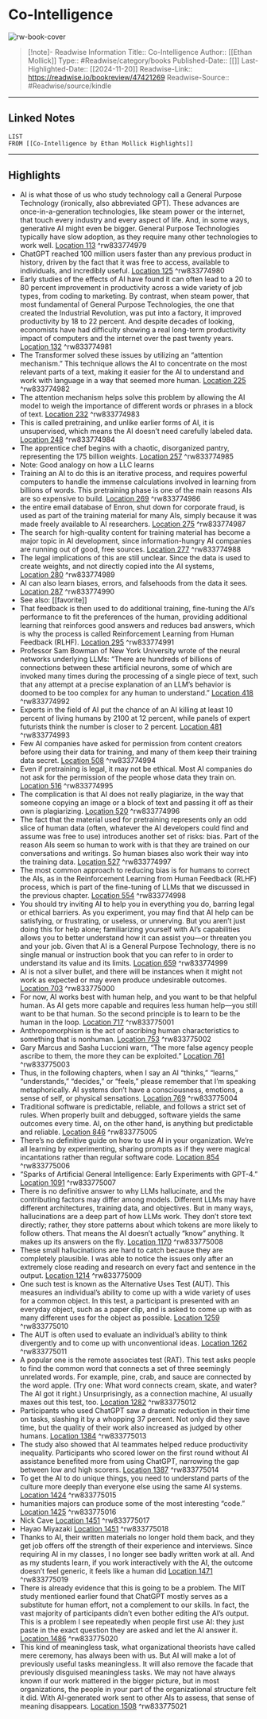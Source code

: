 # Co-Intelligence

![rw-book-cover](https://m.media-amazon.com/images/I/913YN4MmhfL._SY160.jpg)
<br>
>[!note]- Readwise Information
>Title:: Co-Intelligence
>Author:: [[Ethan Mollick]]
>Type:: #Readwise/category/books
>Published-Date:: [[]]
>Last-Highlighted-Date:: [[2024-11-20]]
>Readwise-Link:: https://readwise.io/bookreview/47421269
>Readwise-Source:: #Readwise/source/kindle
--- 

## Linked Notes
```dataview
LIST
FROM [[Co-Intelligence by Ethan Mollick Highlights]]
```

---

## Highlights
- AI is what those of us who study technology call a General Purpose Technology (ironically, also abbreviated GPT). These advances are once-in-a-generation technologies, like steam power or the internet, that touch every industry and every aspect of life. And, in some ways, generative AI might even be bigger. General Purpose Technologies typically have slow adoption, as they require many other technologies to work well. [Location 113](https://readwise.io/open/833774979) ^rw833774979
- ChatGPT reached 100 million users faster than any previous product in history, driven by the fact that it was free to access, available to individuals, and incredibly useful. [Location 125](https://readwise.io/open/833774980) ^rw833774980
- Early studies of the effects of AI have found it can often lead to a 20 to 80 percent improvement in productivity across a wide variety of job types, from coding to marketing. By contrast, when steam power, that most fundamental of General Purpose Technologies, the one that created the Industrial Revolution, was put into a factory, it improved productivity by 18 to 22 percent. And despite decades of looking, economists have had difficulty showing a real long-term productivity impact of computers and the internet over the past twenty years. [Location 132](https://readwise.io/open/833774981) ^rw833774981
- The Transformer solved these issues by utilizing an “attention mechanism.” This technique allows the AI to concentrate on the most relevant parts of a text, making it easier for the AI to understand and work with language in a way that seemed more human. [Location 225](https://readwise.io/open/833774982) ^rw833774982
- The attention mechanism helps solve this problem by allowing the AI model to weigh the importance of different words or phrases in a block of text. [Location 232](https://readwise.io/open/833774983) ^rw833774983
- This is called pretraining, and unlike earlier forms of AI, it is unsupervised, which means the AI doesn’t need carefully labeled data. [Location 248](https://readwise.io/open/833774984) ^rw833774984
- The apprentice chef begins with a chaotic, disorganized pantry, representing the 175 billion weights. [Location 257](https://readwise.io/open/833774985) ^rw833774985
- Note: Good analogy on how a LLC learns
- Training an AI to do this is an iterative process, and requires powerful computers to handle the immense calculations involved in learning from billions of words. This pretraining phase is one of the main reasons AIs are so expensive to build. [Location 269](https://readwise.io/open/833774986) ^rw833774986
- the entire email database of Enron, shut down for corporate fraud, is used as part of the training material for many AIs, simply because it was made freely available to AI researchers. [Location 275](https://readwise.io/open/833774987) ^rw833774987
- The search for high-quality content for training material has become a major topic in AI development, since information-hungry AI companies are running out of good, free sources. [Location 277](https://readwise.io/open/833774988) ^rw833774988
- The legal implications of this are still unclear. Since the data is used to create weights, and not directly copied into the AI systems, [Location 280](https://readwise.io/open/833774989) ^rw833774989
- AI can also learn biases, errors, and falsehoods from the data it sees. [Location 287](https://readwise.io/open/833774990) ^rw833774990 
- See also: [[favorite]] 
- That feedback is then used to do additional training, fine-tuning the AI’s performance to fit the preferences of the human, providing additional learning that reinforces good answers and reduces bad answers, which is why the process is called Reinforcement Learning from Human Feedback (RLHF). [Location 295](https://readwise.io/open/833774991) ^rw833774991
- Professor Sam Bowman of New York University wrote of the neural networks underlying LLMs: “There are hundreds of billions of connections between these artificial neurons, some of which are invoked many times during the processing of a single piece of text, such that any attempt at a precise explanation of an LLM’s behavior is doomed to be too complex for any human to understand.” [Location 418](https://readwise.io/open/833774992) ^rw833774992
- Experts in the field of AI put the chance of an AI killing at least 10 percent of living humans by 2100 at 12 percent, while panels of expert futurists think the number is closer to 2 percent. [Location 481](https://readwise.io/open/833774993) ^rw833774993
- Few AI companies have asked for permission from content creators before using their data for training, and many of them keep their training data secret. [Location 508](https://readwise.io/open/833774994) ^rw833774994
- Even if pretraining is legal, it may not be ethical. Most AI companies do not ask for the permission of the people whose data they train on. [Location 516](https://readwise.io/open/833774995) ^rw833774995
- The complication is that AI does not really plagiarize, in the way that someone copying an image or a block of text and passing it off as their own is plagiarizing. [Location 520](https://readwise.io/open/833774996) ^rw833774996
- The fact that the material used for pretraining represents only an odd slice of human data (often, whatever the AI developers could find and assume was free to use) introduces another set of risks: bias. Part of the reason AIs seem so human to work with is that they are trained on our conversations and writings. So human biases also work their way into the training data. [Location 527](https://readwise.io/open/833774997) ^rw833774997
- The most common approach to reducing bias is for humans to correct the AIs, as in the Reinforcement Learning from Human Feedback (RLHF) process, which is part of the fine-tuning of LLMs that we discussed in the previous chapter. [Location 554](https://readwise.io/open/833774998) ^rw833774998
- You should try inviting AI to help you in everything you do, barring legal or ethical barriers. As you experiment, you may find that AI help can be satisfying, or frustrating, or useless, or unnerving. But you aren’t just doing this for help alone; familiarizing yourself with AI’s capabilities allows you to better understand how it can assist you—or threaten you and your job. Given that AI is a General Purpose Technology, there is no single manual or instruction book that you can refer to in order to understand its value and its limits. [Location 659](https://readwise.io/open/833774999) ^rw833774999
- AI is not a silver bullet, and there will be instances when it might not work as expected or may even produce undesirable outcomes. [Location 703](https://readwise.io/open/833775000) ^rw833775000
- For now, AI works best with human help, and you want to be that helpful human. As AI gets more capable and requires less human help—you still want to be that human. So the second principle is to learn to be the human in the loop. [Location 717](https://readwise.io/open/833775001) ^rw833775001
- Anthropomorphism is the act of ascribing human characteristics to something that is nonhuman. [Location 753](https://readwise.io/open/833775002) ^rw833775002
- Gary Marcus and Sasha Luccioni warn, “The more false agency people ascribe to them, the more they can be exploited.” [Location 761](https://readwise.io/open/833775003) ^rw833775003
- Thus, in the following chapters, when I say an AI “thinks,” “learns,” “understands,” “decides,” or “feels,” please remember that I’m speaking metaphorically. AI systems don’t have a consciousness, emotions, a sense of self, or physical sensations. [Location 769](https://readwise.io/open/833775004) ^rw833775004
- Traditional software is predictable, reliable, and follows a strict set of rules. When properly built and debugged, software yields the same outcomes every time. AI, on the other hand, is anything but predictable and reliable. [Location 846](https://readwise.io/open/833775005) ^rw833775005
- There’s no definitive guide on how to use AI in your organization. We’re all learning by experimenting, sharing prompts as if they were magical incantations rather than regular software code. [Location 854](https://readwise.io/open/833775006) ^rw833775006
- “Sparks of Artificial General Intelligence: Early Experiments with GPT-4.” [Location 1091](https://readwise.io/open/833775007) ^rw833775007
- There is no definitive answer to why LLMs hallucinate, and the contributing factors may differ among models. Different LLMs may have different architectures, training data, and objectives. But in many ways, hallucinations are a deep part of how LLMs work. They don’t store text directly; rather, they store patterns about which tokens are more likely to follow others. That means the AI doesn’t actually “know” anything. It makes up its answers on the fly. [Location 1170](https://readwise.io/open/833775008) ^rw833775008
- These small hallucinations are hard to catch because they are completely plausible. I was able to notice the issues only after an extremely close reading and research on every fact and sentence in the output. [Location 1214](https://readwise.io/open/833775009) ^rw833775009
- One such test is known as the Alternative Uses Test (AUT). This measures an individual’s ability to come up with a wide variety of uses for a common object. In this test, a participant is presented with an everyday object, such as a paper clip, and is asked to come up with as many different uses for the object as possible. [Location 1259](https://readwise.io/open/833775010) ^rw833775010
- The AUT is often used to evaluate an individual’s ability to think divergently and to come up with unconventional ideas. [Location 1262](https://readwise.io/open/833775011) ^rw833775011
- A popular one is the remote associates test (RAT). This test asks people to find the common word that connects a set of three seemingly unrelated words. For example, pine, crab, and sauce are connected by the word apple. (Try one: What word connects cream, skate, and water? The AI got it right.) Unsurprisingly, as a connection machine, AI usually maxes out this test, too. [Location 1282](https://readwise.io/open/833775012) ^rw833775012
- Participants who used ChatGPT saw a dramatic reduction in their time on tasks, slashing it by a whopping 37 percent. Not only did they save time, but the quality of their work also increased as judged by other humans. [Location 1384](https://readwise.io/open/833775013) ^rw833775013
- The study also showed that AI teammates helped reduce productivity inequality. Participants who scored lower on the first round without AI assistance benefited more from using ChatGPT, narrowing the gap between low and high scorers. [Location 1387](https://readwise.io/open/833775014) ^rw833775014
- To get the AI to do unique things, you need to understand parts of the culture more deeply than everyone else using the same AI systems. [Location 1424](https://readwise.io/open/833775015) ^rw833775015
- humanities majors can produce some of the most interesting “code.” [Location 1425](https://readwise.io/open/833775016) ^rw833775016
- Nick Cave [Location 1451](https://readwise.io/open/833775017) ^rw833775017
- Hayao Miyazaki [Location 1451](https://readwise.io/open/833775018) ^rw833775018
- Thanks to AI, their written materials no longer hold them back, and they get job offers off the strength of their experience and interviews. Since requiring AI in my classes, I no longer see badly written work at all. And as my students learn, if you work interactively with the AI, the outcome doesn’t feel generic, it feels like a human did [Location 1471](https://readwise.io/open/833775019) ^rw833775019
- There is already evidence that this is going to be a problem. The MIT study mentioned earlier found that ChatGPT mostly serves as a substitute for human effort, not a complement to our skills. In fact, the vast majority of participants didn’t even bother editing the AI’s output. This is a problem I see repeatedly when people first use AI: they just paste in the exact question they are asked and let the AI answer it. [Location 1486](https://readwise.io/open/833775020) ^rw833775020
- This kind of meaningless task, what organizational theorists have called mere ceremony, has always been with us. But AI will make a lot of previously useful tasks meaningless. It will also remove the facade that previously disguised meaningless tasks. We may not have always known if our work mattered in the bigger picture, but in most organizations, the people in your part of the organizational structure felt it did. With AI-generated work sent to other AIs to assess, that sense of meaning disappears. [Location 1508](https://readwise.io/open/833775021) ^rw833775021
